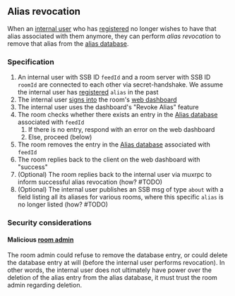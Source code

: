 ## Alias revocation

When an [internal user](../Stakeholders/Internal%20user.md) who has [registered](Registration.md) no longer wishes to have that alias associated with them anymore, they can perform *alias revocation* to remove that alias from the [alias database](Alias%20database.md).

### Specification

1. An internal user with SSB ID `feedId` and a room server with SSB ID `roomId` are connected to each other via secret-handshake. We assume the internal user has [registered](Registration.md) `alias` in the past
1. The internal user [signs into](../Setup/Sign-in%20with%20SSB.md) the room's [web dashboard](../Setup/Web%20Dashboard.md)
1. The internal user uses the dashboard's "Revoke Alias" feature
1. The room checks whether there exists an entry in the [Alias database](Alias%20database.md) associated with `feedId`
    1. If there is no entry, respond with an error on the web dashboard
    1. Else, proceed (below)
1. The room removes the entry in the [Alias database](Alias%20database.md) associated with `feedId`
1. The room replies back to the client on the web dashboard with "success"
1. (Optional) The room replies back to the internal user via muxrpc to inform successful alias revocation (how? #TODO)
1. (Optional) The internal user publishes an SSB msg of type `about` with a field listing all its aliases for various rooms, where this specific `alias` is no longer listed (how? #TODO)

### Security considerations

#### Malicious [room admin](../Stakeholders/Room%20admin.md)

The room admin could refuse to remove the database entry, or could delete the database entry at will (before the internal user performs revocation). In other words, the internal user does not ultimately have power over the deletion of the alias entry from the alias database, it must trust the room admin regarding deletion.